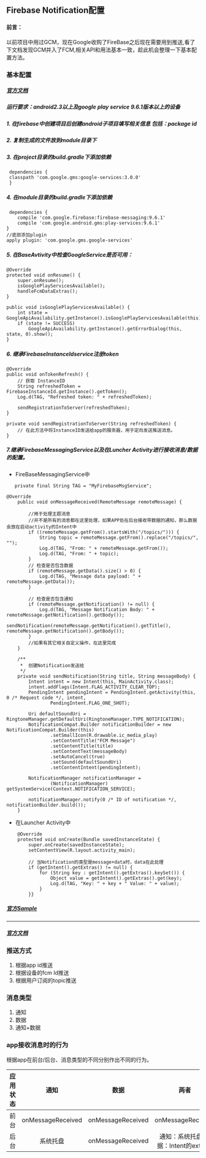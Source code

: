 ## Firebase Notification配置

#### 前言：  
以前项目中用过GCM，现在Google收购了FireBase之后现在需要用到推送,看了下文档发现GCM并入了FCM,相关API和用法基本一致，趁此机会整理一下基本配置方法。

### 基本配置  
##### [官方文档](https://firebase.google.cn/docs/android/setup)
##### 运行要求：android2.3以上及google play service 9.6.1版本以上的设备  

##### 1. 在firebase中创建项目后创建android子项目填写相关信息 包括：package id  
##### 2. 复制生成的文件放到module目录下   
##### 3. 在project目录的build.gradle下添加依赖 

```
 dependencies {
 classpath 'com.google.gms:google-services:3.0.0' 
 }
``` 

##### 4. 在module目录的build.gradle下添加依赖 

```
 dependencies {
    compile 'com.google.firebase:firebase-messaging:9.6.1'
    compile 'com.google.android.gms:play-services:9.6.1'
}
//底部添加plugin   
apply plugin: 'com.google.gms.google-services'
```  

##### 5. 在BaseAvtivity中检查GoogleService是否可用：

    @Override
    protected void onResume() {
        super.onResume();
        isGooglePlayServicesAvailable();
        handleFcmDataExtras();
    }

    public void isGooglePlayServicesAvailable() {
        int state = GoogleApiAvailability.getInstance().isGooglePlayServicesAvailable(this);
        if (state != SUCCESS)
            GoogleApiAvailability.getInstance().getErrorDialog(this, state, 0).show();
    }

##### 6.  继承FirebaseInstanceIdservice注册token

    @Override
    public void onTokenRefresh() {
        // 获取 InstanceID
        String refreshedToken = FirebaseInstanceId.getInstance().getToken();
        Log.d(TAG, "Refreshed token: " + refreshedToken);

        sendRegistrationToServer(refreshedToken);
    }

    private void sendRegistrationToServer(String refreshedToken) {
        // 在此方法中将InstanceID发送给app的服务器，用于定向发送推送消息。
    }

##### 7.继承FirebaseMessagingService以及在Luncher Activity进行接收消息/数据的配置。

* FireBaseMessagingService中

```
   private final String TAG = "MyFirebaseMsgService";

@Override
    public void onMessageReceived(RemoteMessage remoteMessage) {

        //用于处理主题消息
        //并不是所有的消息都在这里处理，如果APP处在后台接收带数据的通知，那么数据会放在启动activity的Intent中
        if ((remoteMessage.getFrom().startsWith("/topics/"))) {
            String topic = remoteMessage.getFrom().replace("/topics/", "");
            Log.d(TAG, "From: " + remoteMessage.getFrom());
            Log.d(TAG, "From: " + topic);
        }
        // 检查是否包含数据
        if (remoteMessage.getData().size() > 0) {
            Log.d(TAG, "Message data payload: " + remoteMessage.getData());
        }

        // 检查是否包含通知
        if (remoteMessage.getNotification() != null) {
            Log.d(TAG, "Message Notification Body: " + remoteMessage.getNotification().getBody());
            sendNotification(remoteMessage.getNotification().getTitle(), remoteMessage.getNotification().getBody());
        }
        //如果有其它相关自定义操作，在这里完成
    }

    /**
     *  创建Notification发送给
     */
    private void sendNotification(String title, String messageBody) {
        Intent intent = new Intent(this, MainActivity.class);
        intent.addFlags(Intent.FLAG_ACTIVITY_CLEAR_TOP);
        PendingIntent pendingIntent = PendingIntent.getActivity(this, 0 /* Request code */, intent,
                PendingIntent.FLAG_ONE_SHOT);

        Uri defaultSoundUri = RingtoneManager.getDefaultUri(RingtoneManager.TYPE_NOTIFICATION);
        NotificationCompat.Builder notificationBuilder = new NotificationCompat.Builder(this)
                .setSmallIcon(R.drawable.ic_media_play)
                .setContentTitle("FCM Message")
                .setContentTitle(title)
                .setContentText(messageBody)
                .setAutoCancel(true)
                .setSound(defaultSoundUri)
                .setContentIntent(pendingIntent);

        NotificationManager notificationManager =
                (NotificationManager) getSystemService(Context.NOTIFICATION_SERVICE);

        notificationManager.notify(0 /* ID of notification */, notificationBuilder.build());
    }
```
* 在Launcher Activity中

```
    @Override
    protected void onCreate(Bundle savedInstanceState) {
        super.onCreate(savedInstanceState);
        setContentView(R.layout.activity_main);

        // 当Notification的类型是message+data时，data在此处理
        if (getIntent().getExtras() != null) {
            for (String key : getIntent().getExtras().keySet()) {
                Object value = getIntent().getExtras().get(key);
                Log.d(TAG, "Key: " + key + " Value: " + value);
            }
        }}
```

##### [官方Sample](https://github.com/firebase/quickstart-android/tree/master/messaging) 
---
##### [官方文档](https://firebase.google.cn/docs/notifications/android/console-audience)
### 推送方式  
1. 根据app id推送
2. 根据设备的fcm Id推送 
3. 根据用户订阅的topic推送

### 消息类型
1. 通知
2. 数据
3. 通知+数据

### app接收消息时的行为
根据app在前台/后台、消息类型的不同分别作出不同的行为。 

| 应用状态        | 通知              | 数据  | 两者 |
| ------------- |:-----------------:|:-----:|:---:|
| 前台           | onMessageReceived | onMessageReceived | onMessageReceived |
| 后台           | 系统托盘           | onMessageReceived|通知：系统托盘;数据：Intent的extra中|
